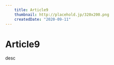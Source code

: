 ```yaml
---
    title: Article9
    thumbnail: http://placehold.jp/320x200.png
    createdDate: "2020-09-11"
---
```

# Article9

desc